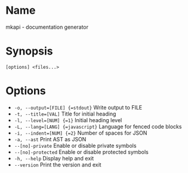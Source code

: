 # Name

mkapi - documentation generator

# Synopsis

```
[options] <files...>
```

# Options

* `-o, --output=[FILE] {=stdout}` Write output to FILE
* `-t, --title=[VAL]` Title for initial heading
* `-l, --level=[NUM] {=1}` Initial heading level
* `-L, --lang=[LANG] {=javascript}` Language for fenced code blocks
* `-i, --indent=[NUM] {=2}` Number of spaces for JSON
* `-a, --ast` Print AST as JSON
* `--[no]-private` Enable or disable private symbols
* `--[no]-protected` Enable or disable protected symbols
* `-h, --help` Display help and exit
* `--version` Print the version and exit

